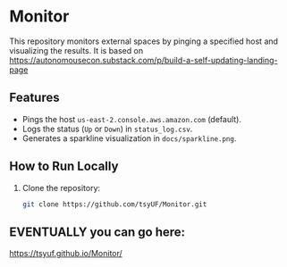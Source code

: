 # Monitor

This repository monitors external spaces by pinging a specified host and visualizing the results. It is based on https://autonomousecon.substack.com/p/build-a-self-updating-landing-page

## Features
- Pings the host `us-east-2.console.aws.amazon.com` (default).
- Logs the status (`Up` or `Down`) in `status_log.csv`.
- Generates a sparkline visualization in `docs/sparkline.png`.

## How to Run Locally
1. Clone the repository:
   ```bash
   git clone https://github.com/tsyUF/Monitor.git

## EVENTUALLY you can go here:
https://tsyuf.github.io/Monitor/
